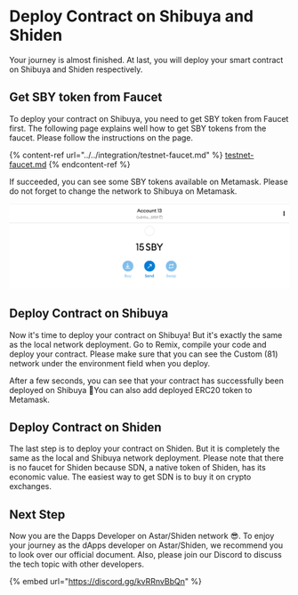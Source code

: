# Deploy Contract on Shibuya and Shiden

Your journey is almost finished. At last, you will deploy your smart contract on Shibuya and Shiden respectively.

## Get SBY token from Faucet

To deploy your contract on Shibuya, you need to get SBY token from Faucet first. The following page explains well how to get SBY tokens from the faucet. Please follow the instructions on the page.

{% content-ref url="../../integration/testnet-faucet.md" %}
[testnet-faucet.md](../../integration/testnet-faucet.md)
{% endcontent-ref %}

If succeeded, you can see some SBY tokens available on Metamask. Please do not forget to change the network to Shibuya on Metamask.

![](<../../.gitbook/assets/image (104).png>)

## Deploy Contract on Shibuya

Now it's time to deploy your contract on Shibuya! But it's exactly the same as the local network deployment. Go to Remix, compile your code and deploy your contract. Please make sure that you can see the Custom (81) network under the environment field when you deploy.&#x20;

After a few seconds, you can see that your contract has successfully been deployed on Shibuya 🎉You can also add deployed ERC20 token to Metamask.

## Deploy Contract on Shiden

The last step is to deploy your contract on Shiden. But it is completely the same as the local and Shibuya network deployment. Please note that there is no faucet for Shiden because SDN, a native token of Shiden, has its economic value. The easiest way to get SDN is to buy it on crypto exchanges.

## Next Step

Now you are the Dapps Developer on Astar/Shiden network 😎. To enjoy your journey as the dApps developer on Astar/Shiden, we recommend you to look over our official document. Also, please join our Discord to discuss the tech topic with other developers.&#x20;

{% embed url="https://discord.gg/kvRRnvBbQn" %}
